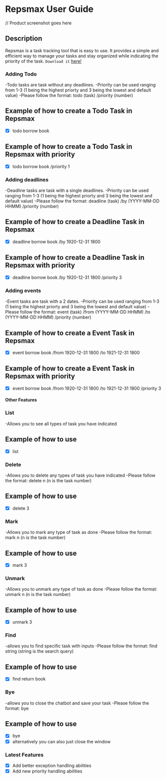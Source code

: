 # Repsmax User Guide



// Product screenshot goes here


## Description

Repsmax is a task tracking tool that is easy to use. It provides a simple and efficient way to manage your tasks and stay organized while indicating the priority of the task.  `Download it` [here!](https://github.com/niclammm/ip) 

### Adding Todo
-Todo tasks are task without any deadlines. 
-Priority can be used ranging from 1-3 (1 being the highest priorty and 3 being the lowest and default value)
-Please follow the format: todo (task) /priority (number)
## Example of how to create a Todo Task in Repsmax 
- [x] todo borrow book
## Example of how to create a Todo Task in Repsmax with priority
- [x] todo borrow book /priority 1

### Adding deadlines
-Deadline tasks are task with a single deadlines. 
-Priority can be used ranging from 1-3 (1 being the highest priorty and 3 being the lowest and default value)
-Please follow the format: deadline (task) /by (YYYY-MM-DD HHMM) /priority (number)
## Example of how to create a Deadline Task in Repsmax 
- [x] deadline borrow book /by 1920-12-31 1800
## Example of how to create a Deadline Task in Repsmax with priority
- [x] deadline borrow book /by 1920-12-31 1800 /priority 3

### Adding events
-Event tasks are task with a 2 dates. 
-Priority can be used ranging from 1-3 (1 being the highest priorty and 3 being the lowest and default value)
-Please follow the format: event (task) /from (YYYY-MM-DD HHMM) /to (YYYY-MM-DD HHMM) /priority (number)
## Example of how to create a Event Task in Repsmax 
- [x] event borrow book /from 1920-12-31 1800 /to 1921-12-31 1800
## Example of how to create a Event Task in Repsmax with priority
- [x] event borrow book /from 1920-12-31 1800 /to 1921-12-31 1800 /priority 3

#### Other Features

### List
-Allows you to see all types of task you have indicated
## Example of how to use 
- [x] list

### Delete
-Allows you to delete any types of task you have indicated
-Please follow the format: delete n (n is the task number)
## Example of how to use
- [x] delete 3

### Mark
-Allows you to mark any type of task as done
-Please follow the format: mark n (n is the task number)
## Example of how to use
- [x] mark 3

### Unmark
-Allows you to unmark any type of task as done
-Please follow the format: unmark n (n is the task number)
## Example of how to use
- [x] unmark 3

### Find 
-allows you to find specific task with inputs 
-Please follow the format: find string (string is the search query)
## Example of how to use
- [x] find return book

### Bye
-allows you to close the chatbot and save your task
-Please follow the format: bye
## Example of how to use
- [x] bye
- [x] alternatively you can also just close the window 

### Latest Features 
- [x] Add better exception handling abilities
- [x] Add new priority handling abilities